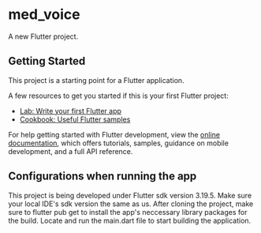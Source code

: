 # med_voice

A new Flutter project.

## Getting Started

This project is a starting point for a Flutter application.

A few resources to get you started if this is your first Flutter project:

- [Lab: Write your first Flutter app](https://docs.flutter.dev/get-started/codelab)
- [Cookbook: Useful Flutter samples](https://docs.flutter.dev/cookbook)

For help getting started with Flutter development, view the
[online documentation](https://docs.flutter.dev/), which offers tutorials,
samples, guidance on mobile development, and a full API reference.

## Configurations when running the app

This project is being developed under Flutter sdk version 3.19.5. Make sure your local IDE's sdk version the same as us.
After cloning the project, make sure to flutter pub get to install the app's neccessary library packages for the build.
Locate and run the main.dart file to start building the application.
